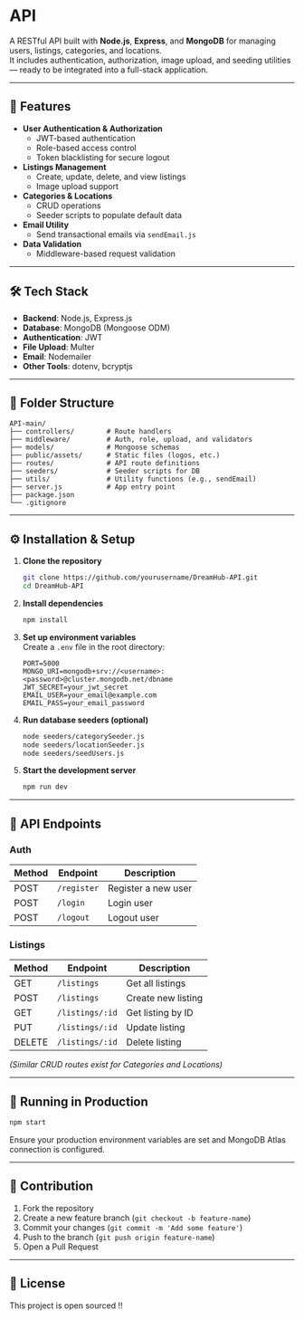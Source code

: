 # API

A RESTful API built with **Node.js**, **Express**, and **MongoDB** for managing users, listings, categories, and locations.  
It includes authentication, authorization, image upload, and seeding utilities — ready to be integrated into a full-stack application.

---

## 🚀 Features

- **User Authentication & Authorization**
  - JWT-based authentication
  - Role-based access control
  - Token blacklisting for secure logout
- **Listings Management**
  - Create, update, delete, and view listings
  - Image upload support
- **Categories & Locations**
  - CRUD operations
  - Seeder scripts to populate default data
- **Email Utility**
  - Send transactional emails via `sendEmail.js`
- **Data Validation**
  - Middleware-based request validation

---

## 🛠 Tech Stack

- **Backend**: Node.js, Express.js
- **Database**: MongoDB (Mongoose ODM)
- **Authentication**: JWT
- **File Upload**: Multer
- **Email**: Nodemailer
- **Other Tools**: dotenv, bcryptjs

---

## 📂 Folder Structure

```
API-main/
├── controllers/        # Route handlers
├── middleware/         # Auth, role, upload, and validators
├── models/             # Mongoose schemas
├── public/assets/      # Static files (logos, etc.)
├── routes/             # API route definitions
├── seeders/            # Seeder scripts for DB
├── utils/              # Utility functions (e.g., sendEmail)
├── server.js           # App entry point
├── package.json
└── .gitignore
```

---

## ⚙️ Installation & Setup

1. **Clone the repository**
   ```bash
   git clone https://github.com/yourusername/DreamHub-API.git
   cd DreamHub-API
   ```

2. **Install dependencies**
   ```bash
   npm install
   ```

3. **Set up environment variables**  
   Create a `.env` file in the root directory:
   ```env
   PORT=5000
   MONGO_URI=mongodb+srv://<username>:<password>@cluster.mongodb.net/dbname
   JWT_SECRET=your_jwt_secret
   EMAIL_USER=your_email@example.com
   EMAIL_PASS=your_email_password
   ```

4. **Run database seeders (optional)**
   ```bash
   node seeders/categorySeeder.js
   node seeders/locationSeeder.js
   node seeders/seedUsers.js
   ```

5. **Start the development server**
   ```bash
   npm run dev
   ```

---

## 📡 API Endpoints

### **Auth**
| Method | Endpoint          | Description          |
|--------|-------------------|----------------------|
| POST   | `/register` | Register a new user |
| POST   | `/login`    | Login user          |
| POST   | `/logout`   | Logout user         |

### **Listings**
| Method | Endpoint                | Description         |
|--------|-------------------------|---------------------|
| GET    | `/listings`         | Get all listings    |
| POST   | `/listings`         | Create new listing  |
| GET    | `/listings/:id`     | Get listing by ID   |
| PUT    | `/listings/:id`     | Update listing      |
| DELETE | `/listings/:id`     | Delete listing      |

*(Similar CRUD routes exist for Categories and Locations)*

---

## 🧪 Running in Production

```bash
npm start
```

Ensure your production environment variables are set and MongoDB Atlas connection is configured.

---

## 🤝 Contribution

1. Fork the repository  
2. Create a new feature branch (`git checkout -b feature-name`)  
3. Commit your changes (`git commit -m 'Add some feature'`)  
4. Push to the branch (`git push origin feature-name`)  
5. Open a Pull Request

---

## 📜 License

This project is open sourced !!
